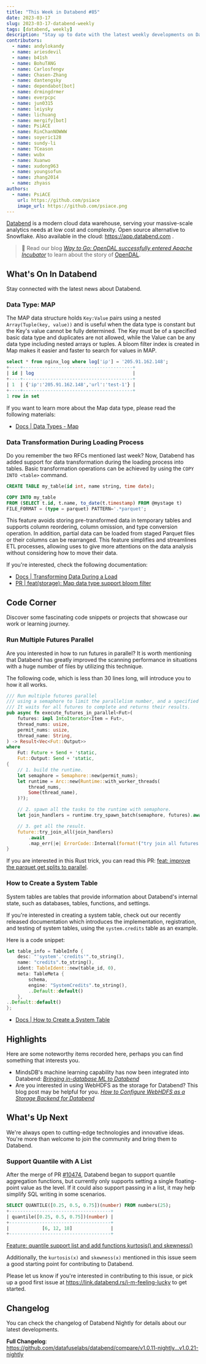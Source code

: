 ```yaml
---
title: "This Week in Databend #85"
date: 2023-03-17
slug: 2023-03-17-databend-weekly
tags: [databend, weekly]
description: "Stay up to date with the latest weekly developments on Databend!"
contributors:
  - name: andylokandy
  - name: ariesdevil
  - name: b41sh
  - name: BohuTANG
  - name: Carlosfengv
  - name: Chasen-Zhang
  - name: dantengsky
  - name: dependabot[bot]
  - name: drmingdrmer
  - name: everpcpc
  - name: jun0315
  - name: leiysky
  - name: lichuang
  - name: mergify[bot]
  - name: PsiACE
  - name: RinChanNOWWW
  - name: soyeric128
  - name: sundy-li
  - name: TCeason
  - name: wubx
  - name: Xuanwo
  - name: xudong963
  - name: youngsofun
  - name: zhang2014
  - name: zhyass
authors:
  - name: PsiACE
    url: https://github.com/psiace
    image_url: https://github.com/psiace.png
---
```


[Databend](https://github.com/datafuselabs/databend) is a modern cloud data warehouse, serving your massive-scale analytics needs at low cost and complexity. Open source alternative to Snowflake. Also available in the cloud: <https://app.databend.com> .

> :loudspeaker: Read our blog *[Way to Go: OpenDAL successfully entered Apache Incubator](https://databend.rs/blog/opendal-enters-apache-incubator)* to learn about the story of [OpenDAL](https://github.com/apache/incubator-opendal).

## What's On In Databend

Stay connected with the latest news about Databend.

### Data Type: MAP

The MAP data structure holds `Key:Value` pairs using a nested `Array(Tuple(key, value))` and is useful when the data type is constant but the Key's value cannot be fully determined. The Key must be of a specified basic data type and duplicates are not allowed, while the Value can be any data type including nested arrays or tuples. A bloom filter index is created in Map makes it easier and faster to search for values in MAP.

```sql
select * from nginx_log where log['ip'] = '205.91.162.148';
+----+----------------------------------------+
| id | log                                    |
+----+----------------------------------------+
| 1  | {'ip':'205.91.162.148','url':'test-1'} |
+----+----------------------------------------+
1 row in set
```

If you want to learn more about the Map data type, please read the following materials:

- [Docs | Data Types - Map](https://databend.rs/doc/sql-reference/data-types/data-type-map)

### Data Transformation During Loading Process

Do you remember the two RFCs mentioned last week? Now, Databend has added support for data transformation during the loading process into tables. Basic transformation operations can be achieved by using the `COPY INTO <table>` command.

```sql
CREATE TABLE my_table(id int, name string, time date);

COPY INTO my_table
FROM (SELECT t.id, t.name, to_date(t.timestamp) FROM @mystage t)
FILE_FORMAT = (type = parquet) PATTERN='.*parquet';
```

This feature avoids storing pre-transformed data in temporary tables and supports column reordering, column omission, and type conversion operation. In addition, partial data can be loaded from staged Parquet files or their columns can be rearranged. This feature simplifies and streamlines ETL processes, allowing uses to give more attentions on the data analysis without considering how to move their data.

If you're interested, check the following documentation:

- [Docs | Transforming Data During a Load](https://databend.rs/doc/load-data/transform/data-load-transform)
- [PR | feat(storage): Map data type support bloom filter](https://github.com/datafuselabs/databend/pull/10457)

## Code Corner

Discover some fascinating code snippets or projects that showcase our work or learning journey.

### Run Multiple Futures Parallel

Are you interested in how to run futures in parallel? It is worth mentioning that Databend has greatly improved the scanning performance in situations with a huge number of files by utilizing this technique.

The following code, which is less than 30 lines long, will introduce you to how it all works.

```rust
/// Run multiple futures parallel
/// using a semaphore to limit the parallelism number, and a specified thread pool to run the futures.
/// It waits for all futures to complete and returns their results.
pub async fn execute_futures_in_parallel<Fut>(
    futures: impl IntoIterator<Item = Fut>,
    thread_nums: usize,
    permit_nums: usize,
    thread_name: String,
) -> Result<Vec<Fut::Output>>
where
    Fut: Future + Send + 'static,
    Fut::Output: Send + 'static,
{
    // 1. build the runtime.
    let semaphore = Semaphore::new(permit_nums);
    let runtime = Arc::new(Runtime::with_worker_threads(
        thread_nums,
        Some(thread_name),
    )?);

    // 2. spawn all the tasks to the runtime with semaphore.
    let join_handlers = runtime.try_spawn_batch(semaphore, futures).await?;

    // 3. get all the result.
    future::try_join_all(join_handlers)
        .await
        .map_err(|e| ErrorCode::Internal(format!("try join all futures failure, {}", e)))
}
```

If you are interested in this Rust trick, you can read this PR: [feat: improve the parquet get splits to parallel](https://github.com/datafuselabs/databend/pull/10514).

### How to Create a System Table

System tables are tables that provide information about Databend's internal state, such as databases, tables, functions, and settings.

If you're interested in creating a system table, check out our recently released documentation which introduces the implementation, registration, and testing of system tables, using the `system.credits` table as an example.

Here is a code snippet:

```rust
let table_info = TableInfo {
    desc: "'system'.'credits'".to_string(),
    name: "credits".to_string(),
    ident: TableIdent::new(table_id, 0),
    meta: TableMeta {
        schema,
        engine: "SystemCredits".to_string(),
        ..Default::default()
    },
..Default::default()
};
```

- [Docs | How to Create a System Table](https://databend.rs/doc/contributing/how-to-write-a-system-table)

## Highlights

Here are some noteworthy items recorded here, perhaps you can find something that interests you.

- MindsDB's machine learning capability has now been integrated into Databend: *[Bringing in-database ML to Databend](https://mindsdb.com/integrations/databend-machine-learning)*
- Are you interested in using WebHDFS as the storage for Databend? This blog post may be helpful for you. *[How to Configure WebHDFS as a Storage Backend for Databend](https://databend.rs/blog/2023-03-13-webhdfs-storage-for-backend)*

## What's Up Next

We're always open to cutting-edge technologies and innovative ideas. You're more than welcome to join the community and bring them to Databend.

### Support Quantile with A List

After the merge of PR [#10474](https://github.com/datafuselabs/databend/pull/10474), Databend began to support quantile aggregation functions, but currently only supports setting a single floating-point value as the level. If it could also support passing in a list, it may help simplify SQL writing in some scenarios.

```sql
SELECT QUANTILE([0.25, 0.5, 0.75])(number) FROM numbers(25);
+-------------------------------------+
| quantile([0.25, 0.5, 0.75])(number) |
+-------------------------------------+
|            [6, 12, 18]              |
+-------------------------------------+
```

[Feature: quantile support list and add functions kurtosis() and skewness()](https://github.com/datafuselabs/databend/issues/10589)

Additionally, the `kurtosis(x)` and `skewness(x)` mentioned in this issue seem a good starting point for contributing to Databend.

Please let us know if you're interested in contributing to this issue, or pick up a good first issue at <https://link.databend.rs/i-m-feeling-lucky> to get started.

## Changelog

You can check the changelog of Databend Nightly for details about our latest developments.

**Full Changelog**: <https://github.com/datafuselabs/databend/compare/v1.0.11-nightly...v1.0.21-nightly>
